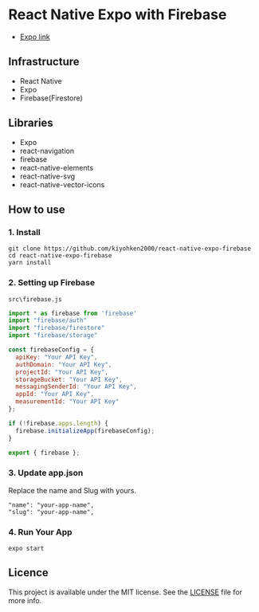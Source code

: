# React Native Expo with Firebase

- [Expo link](https://expo.dev/@votepurchase/react-native-expo-firebase-appmenu)

## Infrastructure

- React Native 
- Expo
- Firebase(Firestore)

## Libraries

- Expo
- react-navigation
- firebase
- react-native-elements
- react-native-svg
- react-native-vector-icons

## How to use

### 1. Install

```
git clone https://github.com/kiyohken2000/react-native-expo-firebase
cd react-native-expo-firebase
yarn install
```

### 2. Setting up Firebase

`src\firebase.js`

```javascript
import * as firebase from 'firebase'
import "firebase/auth"
import "firebase/firestore"
import "firebase/storage"

const firebaseConfig = {
  apiKey: "Your API Key",
  authDomain: "Your API Key",
  projectId: "Your API Key",
  storageBucket: "Your API Key",
  messagingSenderId: "Your API Key",
  appId: "Your API Key",
  measurementId: "Your API Key"
};

if (!firebase.apps.length) {
  firebase.initializeApp(firebaseConfig);
}

export { firebase };
```

### 3. Update app.json

Replace the name and Slug with yours.

```
"name": "your-app-name",
"slug": "your-app-name",
```

### 4. Run Your App

```
expo start
```

## Licence

This project is available under the MIT license. See the [LICENSE](https://github.com/kiyohken2000/react-native-expo-firebase/blob/master/LICENSE) file for more info.
